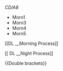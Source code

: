 *CD/A8*

- Morn1
- Morn3
- Morn4
- Morn5





[[DL __Morning Process]]

[[ DL __Night Process]]

{{Double brackets}}
